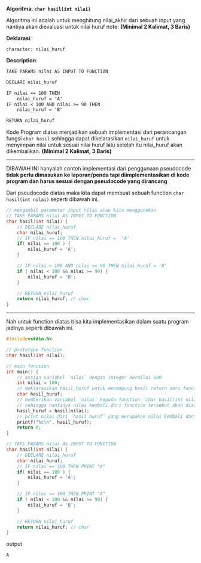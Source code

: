 **Algoritma**: **`char hasil(int nilai)`**

Algoritma ini adalah untuk menghitung nilai_akhir dari sebuah input yang nantiya akan dievaluasi untuk nilai huruf note: **(Minimal 2 Kalimat, 3 Baris)**

**Deklarasi**: 

`character: nilai_huruf`

**Description**:

```txt
TAKE PARAMS nilai AS INPUT TO FUNCTION

DECLARE nilai_huruf

IF nilai == 100 THEN 
    nilai_huruf = 'A'
IF nilai < 100 AND nilai >= 90 THEN 
    nilai_huruf = 'B'

RETURN nilai_huruf
```

Kode Program diatas menjadikan sebuah implementasi dari perancangan fungsi `char hasil` sehingga dapat dikelarasikan `nilai_huruf` untuk menyimpan nilai untuk sesuai nilai huruf lalu setelah itu nilai_huruf akan dikembalikan. **(Minimal 2 Kalimat, 3 Baris)**  

___

DIBAWAH INI hanyalah contoh implementasi dari penggunaan pseudocode **tidak perlu dimasukan ke laporan/penda tapi diimplementasikan di kode program dan harus sesuai dengan pseudocode yang dirancang**

Dari pseudocode diatas maka kita dapat membuat sebuah function `char hasil(int nilai)` seperti dibawah ini.

```c
// mengambil parameter input nilai atau kita menggunakan 
// TAKE PARAMS nilai AS INPUT TO FUNCTION
char hasil(int nilai) {  
    // DECLARE nilai_huruf
    char nilai_huruf; 
    // IF nilai == 100 THEN nilai_huruf =  'A'
    if( nilai == 100 ) { 
        nilai_huruf = 'A';
    } 

    // IF nilai < 100 AND nilai >= 90 THEN nilai_huruf = 'B'
    if ( nilai < 100 && nilai >= 90) { 
        nilai_huruf = 'B';
    }

    // RETURN nilai_huruf
    return nilai_huruf; // char
}
```

--- 

Nah untuk function diatas bisa kita implementasikan dalam suatu program jadinya seperti dibawah ini.

```c
#include<stdio.h>

// prototype function
char hasil(int nilai);

// main function
int main() {
    // assign variabel `nilai` dengan integer bernilai 100 
    int nilai = 100;
    // deklarasikan hasil_huruf untuk menampung hasil return dari function `char hasil(int nilai)` 
    char hasil_huruf;
    // memberikan variabel `nilai` kepada function `char hasil(int nilai)` 
    // sehingga nantinya nilai kembali dari function tersebut akan disimpan ke variabel `hasil_huruf`   
    hasil_huruf = hasil(nilai);
    // print nilai dari `hasil huruf` yang merupakan nilai kembali dari function `hasil`
    printf("%c\n", hasil_huruf); 
    return 0; 
}

// TAKE PARAMS nilai AS INPUT TO FUNCTION
char hasil(int nilai) {  
    // DECLARE nilai_huruf
    char nilai_huruf; 
    // IF nilai == 100 THEN PRINT "A"
    if( nilai == 100 ) { 
        nilai_huruf = 'A';
    } 

    // IF nilai == 100 THEN PRINT "A"
    if ( nilai < 100 && nilai >= 90) { 
        nilai_huruf = 'B';
    }

    // RETURN nilai_huruf
    return nilai_huruf; // char
}
```

output

```
A
```

